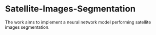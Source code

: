 # Satellite-Images-Segmentation
The work aims to implement a neural network model performing satellite images segmentation.
